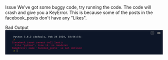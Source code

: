 Issue
We've got some buggy code, try running the code. The code will crash and give you a KeyError. 
This is because some of the posts in the facebook_posts don't have any "Likes".

Bad Output
<img src="./img1.png" raw=true/>

